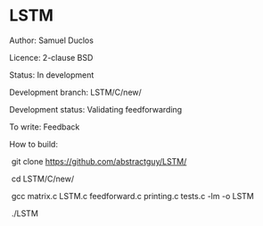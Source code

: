 # LSTM
Author: Samuel Duclos

Licence: 2-clause BSD

Status: In development

Development branch: LSTM/C/new/

Development status: Validating feedforwarding

To write: Feedback

How to build:

  git clone https://github.com/abstractguy/LSTM/
  
  cd LSTM/C/new/

  gcc matrix.c LSTM.c feedforward.c printing.c tests.c -lm -o LSTM
  
  ./LSTM
